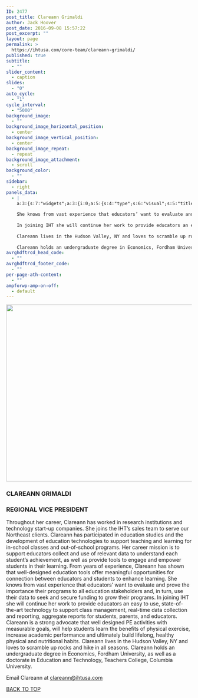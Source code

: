 ```yaml
---
ID: 2477
post_title: Clareann Grimaldi
author: Jack Hoover
post_date: 2016-09-08 15:57:22
post_excerpt: ""
layout: page
permalink: >
  https://ihtusa.com/core-team/clareann-grimaldi/
published: true
subtitle:
  - ""
slider_content:
  - caption
slides:
  - "0"
auto_cycle:
  - "1"
cycle_interval:
  - "5000"
background_image:
  - ""
background_image_horizontal_position:
  - center
background_image_vertical_position:
  - center
background_image_repeat:
  - repeat
background_image_attachment:
  - scroll
background_color:
  - ""
sidebar:
  - right
panels_data:
  - |
    a:3:{s:7:"widgets";a:3:{i:0;a:5:{s:4:"type";s:6:"visual";s:5:"title";s:0:"";s:4:"text";s:256:"<p><a href="https://ihtusa.com/wp-content/uploads/2016/09/Clareann_Grimaldi-wide.jpg"><img class="aligncenter wp-image-1221 size-full" src="https://ihtusa.com/wp-content/uploads/2016/09/Clareann_Grimaldi-wide.jpg" alt="" width="848" height="480" /></a></p>";s:6:"filter";s:1:"1";s:11:"panels_info";a:6:{s:5:"class";s:30:"WP_Widget_Black_Studio_TinyMCE";s:4:"grid";i:1;s:4:"cell";i:0;s:2:"id";i:0;s:9:"widget_id";s:36:"ec0b9910-1a94-4d63-b7ed-9d3bf35c8306";s:5:"style";a:4:{s:27:"background_image_attachment";b:0;s:18:"background_display";s:4:"tile";s:16:"featured_widgets";s:0:"";s:12:"bigger_title";s:0:"";}}}i:1;a:5:{s:4:"type";s:6:"visual";s:5:"title";s:17:"CLAREANN GRIMALDI";s:4:"text";s:1818:"<h3><strong>REGIONAL VICE PRESIDENT</strong></h3><p>Throughout her career, Clareann has worked in research institutions and technology start-up companies. She joins the IHT’s sales team to serve our Northeast clients. Clareann has participated in education studies and the development of education technologies to support teaching and learning for in-school classes and out-of-school programs. Her career mission is to support educators collect and use of relevant data to understand each student’s achievement, as well as provide tools to engage and empower students in their learning. From years of experience, Clareann has shown that well-designed education tools offer meaningful opportunities for connection between educators and students to enhance learning.
    
    She knows from vast experience that educators’ want to evaluate and prove the importance their programs to all education stakeholders and, in turn, use their data to seek and secure funding to grow their programs.
    
    In joining IHT she will continue her work to provide educators an easy to use, state-of-the-art technology to support class management, real-time data collection and reporting, aggregate reports for students, parents, and educators. Clareann is a strong advocate that well designed PE activities with measurable goals, will help students learn the benefits of physical exercise, increase academic performance and ultimately build lifelong, healthy physical and nutritional habits.
    
    Clareann lives in the Hudson Valley, NY and loves to scramble up rocks and hike in all seasons.
    
    Clareann holds an undergraduate degree in Economics, Fordham University, as well as a doctorate in Education and Technology, Teachers College, Columbia University.</p><p>Email Clareann at <a href="mailto:clareann@ihtusa.com">clareann@ihtusa.com</a></p>";s:6:"filter";s:1:"1";s:11:"panels_info";a:6:{s:5:"class";s:30:"WP_Widget_Black_Studio_TinyMCE";s:4:"grid";i:2;s:4:"cell";i:0;s:2:"id";i:1;s:9:"widget_id";s:36:"8759324b-c478-4075-8578-bda1d2a340df";s:5:"style";a:4:{s:27:"background_image_attachment";b:0;s:18:"background_display";s:4:"tile";s:16:"featured_widgets";s:0:"";s:12:"bigger_title";b:1;}}}i:2;a:3:{s:4:"text";s:0:"";s:11:"button_text";s:30:"<a href="#TOP">BACK TO TOP</a>";s:11:"panels_info";a:6:{s:5:"class";s:17:"PW_Call_To_Action";s:4:"grid";i:3;s:4:"cell";i:0;s:2:"id";i:2;s:9:"widget_id";s:36:"077565ce-9a88-43f7-97fa-f5819a7940ea";s:5:"style";a:4:{s:27:"background_image_attachment";b:0;s:18:"background_display";s:4:"tile";s:16:"featured_widgets";s:0:"";s:12:"bigger_title";s:0:"";}}}}s:5:"grids";a:4:{i:0;a:2:{s:5:"cells";i:1;s:5:"style";a:0:{}}i:1;a:2:{s:5:"cells";i:1;s:5:"style";a:1:{s:18:"background_display";s:4:"tile";}}i:2;a:2:{s:5:"cells";i:1;s:5:"style";a:1:{s:18:"background_display";s:4:"tile";}}i:3;a:2:{s:5:"cells";i:1;s:5:"style";a:0:{}}}s:10:"grid_cells";a:4:{i:0;a:2:{s:4:"grid";i:0;s:6:"weight";i:1;}i:1;a:2:{s:4:"grid";i:1;s:6:"weight";i:1;}i:2;a:2:{s:4:"grid";i:2;s:6:"weight";i:1;}i:3;a:2:{s:4:"grid";i:3;s:6:"weight";i:1;}}}
avrghdftrcd_head_code:
  - ""
avrghdftrcd_footer_code:
  - ""
per-page-ath-content:
  - ""
ampforwp-amp-on-off:
  - default
---
```

<p><a href="https://ihtusa.com/wp-content/uploads/2016/09/Clareann_Grimaldi-wide.jpg"><img class="aligncenter wp-image-1221 size-full" src="https://ihtusa.com/wp-content/uploads/2016/09/Clareann_Grimaldi-wide.jpg" alt="" width="848" height="480"></a></p><h3 class="widget-title"><span class="widget-title__inline">CLAREANN GRIMALDI</span></h3><h3><strong>REGIONAL VICE PRESIDENT</strong></h3><p>Throughout her career, Clareann has worked in research institutions and technology start-up companies. She joins the IHT’s sales team to serve our Northeast clients. Clareann has participated in education studies and the development of education technologies to support teaching and learning for in-school classes and out-of-school programs. Her career mission is to support educators collect and use of relevant data to understand each student’s achievement, as well as provide tools to engage and empower students in their learning. From years of experience, Clareann has shown that well-designed education tools offer meaningful opportunities for connection between educators and students to enhance learning.
She knows from vast experience that educators’ want to evaluate and prove the importance their programs to all education stakeholders and, in turn, use their data to seek and secure funding to grow their programs.
In joining IHT she will continue her work to provide educators an easy to use, state-of-the-art technology to support class management, real-time data collection and reporting, aggregate reports for students, parents, and educators. Clareann is a strong advocate that well designed PE activities with measurable goals, will help students learn the benefits of physical exercise, increase academic performance and ultimately build lifelong, healthy physical and nutritional habits.
Clareann lives in the Hudson Valley, NY and loves to scramble up rocks and hike in all seasons.
Clareann holds an undergraduate degree in Economics, Fordham University, as well as a doctorate in Education and Technology, Teachers College, Columbia University.</p><p>Email Clareann at <a href="mailto:clareann@ihtusa.com">clareann@ihtusa.com</a></p>				
<a href="#TOP">BACK TO TOP</a>